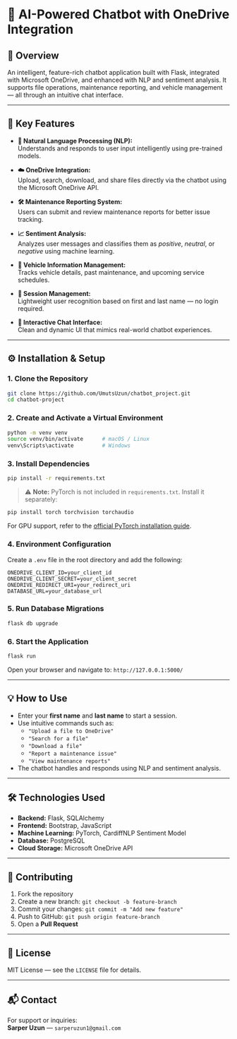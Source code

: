 # 🤖 AI-Powered Chatbot with OneDrive Integration

## 🧩 Overview  
An intelligent, feature-rich chatbot application built with Flask, integrated with Microsoft OneDrive, and enhanced with NLP and sentiment analysis. It supports file operations, maintenance reporting, and vehicle management — all through an intuitive chat interface.

---

## 🚀 Key Features

- **🧠 Natural Language Processing (NLP):**  
  Understands and responds to user input intelligently using pre-trained models.

- **☁️ OneDrive Integration:**  
  Upload, search, download, and share files directly via the chatbot using the Microsoft OneDrive API.

- **🛠 Maintenance Reporting System:**  
  Users can submit and review maintenance reports for better issue tracking.

- **📈 Sentiment Analysis:**  
  Analyzes user messages and classifies them as *positive*, *neutral*, or *negative* using machine learning.

- **🚗 Vehicle Information Management:**  
  Tracks vehicle details, past maintenance, and upcoming service schedules.

- **👤 Session Management:**  
  Lightweight user recognition based on first and last name — no login required.

- **💬 Interactive Chat Interface:**  
  Clean and dynamic UI that mimics real-world chatbot experiences.

---

## ⚙️ Installation & Setup

### 1. Clone the Repository
```bash
git clone https://github.com/UmutsUzun/chatbot_project.git
cd chatbot-project
```

### 2. Create and Activate a Virtual Environment
```bash
python -m venv venv
source venv/bin/activate      # macOS / Linux
venv\Scripts\activate         # Windows
```

### 3. Install Dependencies
```bash
pip install -r requirements.txt
```

> ⚠️ **Note:** PyTorch is not included in `requirements.txt`. Install it separately:
```bash
pip install torch torchvision torchaudio
```
For GPU support, refer to the [official PyTorch installation guide](https://pytorch.org/get-started/locally/).

### 4. Environment Configuration  
Create a `.env` file in the root directory and add the following:
```env
ONEDRIVE_CLIENT_ID=your_client_id
ONEDRIVE_CLIENT_SECRET=your_client_secret
ONEDRIVE_REDIRECT_URI=your_redirect_uri
DATABASE_URL=your_database_url
```

### 5. Run Database Migrations
```bash
flask db upgrade
```

### 6. Start the Application
```bash
flask run
```
Open your browser and navigate to: `http://127.0.0.1:5000/`

---

## 💡 How to Use

- Enter your **first name** and **last name** to start a session.  
- Use intuitive commands such as:
  - `"Upload a file to OneDrive"`
  - `"Search for a file"`
  - `"Download a file"`
  - `"Report a maintenance issue"`
  - `"View maintenance reports"`
- The chatbot handles and responds using NLP and sentiment analysis.

---

## 🛠 Technologies Used

- **Backend:** Flask, SQLAlchemy  
- **Frontend:** Bootstrap, JavaScript  
- **Machine Learning:** PyTorch, CardiffNLP Sentiment Model  
- **Database:** PostgreSQL  
- **Cloud Storage:** Microsoft OneDrive API

---

## 🤝 Contributing

1. Fork the repository  
2. Create a new branch: `git checkout -b feature-branch`  
3. Commit your changes: `git commit -m "Add new feature"`  
4. Push to GitHub: `git push origin feature-branch`  
5. Open a **Pull Request**

---

## 📄 License  
MIT License — see the `LICENSE` file for details.

---

## 📬 Contact  
For support or inquiries:  
**Sarper Uzun** — `sarperuzun1@gmail.com`
